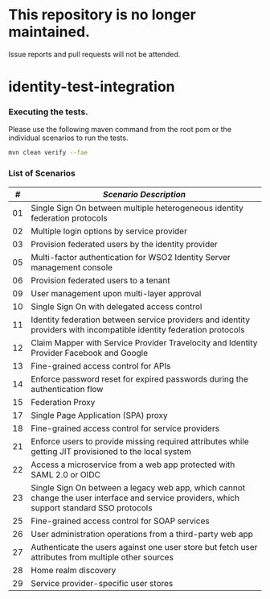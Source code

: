 # This repository is no longer maintained.
Issue reports and pull requests will not be attended.

# identity-test-integration

### Executing the tests.
Please use the following maven command from the root pom or the individual scenarios to run the tests.
```bash
mvn clean verify --fae
```

### List of Scenarios

| *#*  | *Scenario Description*  |
|---|---|
| 01  | Single Sign On between multiple heterogeneous identity federation protocols |
| 02  | Multiple login options by service provider  |
| 03  | Provision federated users by the identity provider |
| 05  | Multi-factor authentication for WSO2 Identity Server management console  |
| 06  | Provision federated users to a tenant  |
| 09  | User management upon multi-layer approval  |
| 10  | Single Sign On with delegated access control  |
  11  | Identity federation between service providers and identity providers with incompatible identity federation protocols |
| 12  | Claim Mapper with Service Provider Travelocity and Identity Provider Facebook and Google  |
| 13  | Fine-grained access control for APIs |
| 14  | Enforce password reset for expired passwords during the authentication flow  |
| 15  | Federation Proxy  |
| 17  | Single Page Application (SPA) proxy  |
| 18  | Fine-grained access control for service providers  |
| 21  | Enforce users to provide missing required attributes while getting JIT provisioned to the local system  |
| 22  | Access a microservice from a web app protected with SAML 2.0 or OIDC  |
| 23  | Single Sign On between a legacy web app, which cannot change the user interface and service providers, which support standard SSO protocols  |
| 25  | Fine-grained access control for SOAP services |
| 26  | User administration operations from a third-party web app  |
| 27  | Authenticate the users against one user store but fetch user attributes from multiple other sources |
| 28  | Home realm discovery  |
| 29  | Service provider-specific user stores  |
